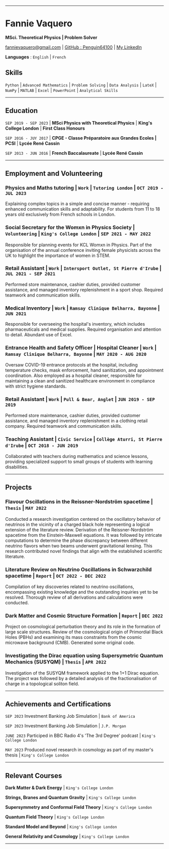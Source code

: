 
-------------------------------

# Fannie Vaquero

**MSci. Theoretical Physics &#124; Problem Solver**

<div id="webaddress">
<a href="fannievaquero@gmail.com">fannievaquero@gmail.com</a>
&#124; <a href="https://github.com/Penguin64100">GitHub : Penguin64100</a>
&#124; <a href="https://www.linkedin.com/in/fannie-vaquero-1a969328b/">My LinkedIn</a>
</div>

**Languages** : `English` &#124; `French`

## Skills

`Python` &#124; `Advanced Mathematics` &#124; `Problem Solving` &#124; `Data Analysis` &#124; `LateX` &#124; `NumPy` &#124; `MATLAB` &#124; `Excel` &#124; `PowerPoint` &#124; `Analytical Skills`


-------------------------------

## Education

`SEP 2019 - SEP 2023` &#124; **MSci Physics with Theoretical Physics** &#124;
**King's College London** &#124;
**First Class Honours**

`SEP 2016 - JUY 2017` &#124; **CPGE - Classe Préparatoire aux Grandes Ecoles &#124; PCSI** &#124;
**Lycée René Cassin**

`SEP 2013 - JUN 2016` &#124; **French Baccalaureate** &#124;
**Lycée René Cassin**

-------------------------------


## Employment and Volunteering

### **Physics and Maths tutoring** &#124; `Work` &#124; `Tutoring London` &#124; `OCT 2019 - JUL 2023`

Explaining complex topics in a simple and concise manner - requiring enhanced communication skills and adaptability. For students from 11 to 18 years old exclusively from French schools in London.


### **Social Secretary for the Womxn in Physics Society** &#124; `Volunteering` &#124; `King's College London` &#124; `SEP 2021 - MAY 2022`
Responsible for planning events for KCL Womxn in Physics. Part of the organisation of the annual conference inviting female physicists across the UK to highlight the importance of women in STEM.

### **Retail Assistant** &#124; `Work` &#124; `Intersport Outlet, St Pierre d'Irube` &#124; `JUL 2021 - SEP 2021`
Performed store maintenance, cashier duties, provided customer assistance, and managed inventory replenishment in a sport shop. Required teamwork and communication skills.

### **Medical Inventory** &#124; `Work` &#124; `Ramsay Clinique Belharra, Bayonne` &#124; `JUN 2021`
Responsible for overseeing the hospital's inventory, which includes pharmaceuticals and medical supplies. Required organisation and attention to detail. Abundant use of Excel.

### **Entrance Health and Safety Officer &#124; Hospital Cleaner** &#124; `Work` &#124; `Ramsay Clinique Belharra, Bayonne` &#124; `MAY 2020 - AUG 2020`
Oversaw COVID-19 entrance protocols at the hospital, including temperature checks, mask enforcement, hand sanitization, and appointment coordination. Also employed as a hospital cleaner, responsible for maintaining a clean and sanitized healthcare environment in compliance with strict hygiene standards.

### **Retail Assistant** &#124; `Work` &#124; `Pull & Bear, Anglet` &#124; `JUN 2019 - SEP 2019`
Performed store maintenance, cashier duties, provided customer assistance, and managed inventory replenishment in a clothing retail company. Required teamwork and communication skills. 

### **Teaching Assistant** &#124; `Civic Service` &#124; `Collège Aturri, St Pierre d'Irube` &#124; `OCT 2018 - JUN 2019`
Collaborated with teachers during mathematics and science lessons, providing specialized support to small groups of students with learning disabilities.

-------------------------------

## Projects
### **Flavour Oscillations in the Reissner-Nordström spacetime** &#124; `Thesis` &#124; `MAY 2022`

Conducted a research investigation centered on the oscillatory behavior of neutrinos in the vicinity of a charged black hole representing a logical extension of the literature review. Derivation of the Reissner-Nordström spacetime from the Einstein-Maxwell equations. It was followed by intricate computations to determine the phase discrepancy between different neutrino flavors when two beams underwent gravitational lensing. This research contributed novel findings that align with the established scientific literature.

### **Literature Review on Neutrino Oscillations in Schwarzchild spacetime** &#124; `Report` &#124; `OCT 2022 - DEC 2022`

Compilation of key discoveries related to neutrino oscillations, encompassing existing knowledge and the outstanding inquiries yet to be resolved. Thorough review of all derivations and calculations were conducted.

### **Dark Matter and Cosmic Structure Formation** &#124; `Report` &#124; `DEC 2022`

Project on cosmological perturbation theory and its role in the formation of large scale structures.  Review of the cosmological origin of Primordial Black Holes (PBHs) and examining its mass constraints from the cosmic microwave background (CMB). Generated some original code.

### **Investigating the Dirac equation using Supersymetric Quantum Mechanics (SUSYQM)** &#124; `Thesis` &#124; `APR 2022`

Investigation of the SUSYQM framework applied to the 1+1 Dirac equation. The project was followed by a detailed analysis of the fractionalisation of charge in a topological soliton field.

-------------------------------
## Achievements and Certifications
`SEP 2023` Investment Banking Job Simulation &#124; `Bank of America` 

`SEP 2023` Investment Banking Job Simulation &#124; `J.P. Morgan`

`JUNE 2023` Participed in BBC Radio 4's 'The 3rd Degree' podcast &#124; `King's College London` 

`MAY 2023` Produced novel research in cosmology as part of my master's thesis &#124; `King's College London` 

-------------------------------
## Relevant Courses
**Dark Matter & Dark Energy** &#124; `King's College London`

**Strings, Branes and Quantum Gravity** &#124; `King's College London`

**Supersymmetry and Conformal Field Theory** &#124; `King's College London`

**Quantum Field Theory** &#124; `King's College London`

**Standard Model and Beyond** &#124; `King's College London`

**General Relativity and Cosmology** &#124; `King's College London`

-------------------------------

